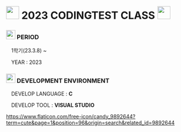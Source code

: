 <h1> <img src="https://www.flaticon.com/free-icon/candy_9892644?term=cute&page=1&position=96&origin=search&related_id=9892644" width = "35" height = "35" /> 2023 CODINGTEST CLASS <img src="https://www.flaticon.com/free-icon/candy_9892644?term=cute&page=1&position=96&origin=search&related_id=9892644" width = "35" height = "35"/> </h1>

<h3> <img src = "https://cdn-icons-png.flaticon.com/512/6597/6597133.png" width = "25" height = "25" > PERIOD </h3>
<p> <img src = "https://cdn-icons-png.flaticon.com/512/520/520459.png" width = "10" height = "10"> 1학기(23.3.8) ~ </p>
<p> <img src = "https://cdn-icons-png.flaticon.com/512/520/520459.png" width = "10" height = "10"> YEAR : 2023 </p>

<h3> <img src = "https://cdn-icons-png.flaticon.com/512/1557/1557167.png" width = "25" height = "25"> DEVELOPMENT ENVIRONMENT </h3>
<p> <img src = "https://cdn-icons-png.flaticon.com/512/520/520459.png" width = "10" height = "10"> DEVELOP LANGUAGE : <strong> C </strong> </p>
<p> <img src = "https://cdn-icons-png.flaticon.com/512/520/520459.png" width = "10" height = "10"> DEVELOP TOOL : <strong> VISUAL STUDIO </strong> </p>

https://www.flaticon.com/free-icon/candy_9892644?term=cute&page=1&position=96&origin=search&related_id=9892644
